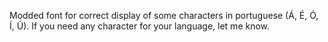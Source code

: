Modded font for correct display of some characters in portuguese (Á, É, Ó, Í, Ú).
If you need any character for your language, let me know.

